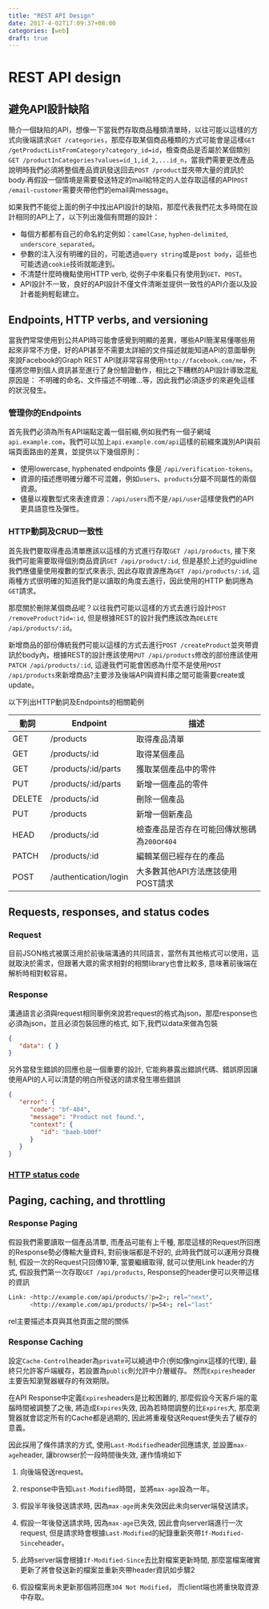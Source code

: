 ```yaml
---
title: "REST API Design"
date: 2017-4-02T17:09:37+08:00
categories: [web]
draft: true
---
```


<!--more-->
# REST API design

## 避免API設計缺陷
簡介一個缺陷的API，想像一下當我們存取商品種類清單時，以往可能以這樣的方式向後端請求`GET /categories`，那麼存取某個商品種類的方式可能會是這樣`GET /getProductListFromCategory?category_id=id`，檢查商品是否屬於某個類別`GET /productInCategories?values=id_1,id_2,...id_n`，當我們需要更改產品說明時我們必須將整個產品資訊發送回去`POST /product`並夾帶大量的資訊於body.再假設一個情境是需要發送特定的mail給特定的人並存取這樣的API`POST /email-customer`需要夾帶他們的email與message。

如果我們不能從上面的例子中找出API設計的缺陷，那麼代表我們花太多時間在設計相同的API上了，以下列出幾個有問題的設計：

* 每個方都都有自己的命名約定例如：`camelCase`, `hyphen-delimited`, `underscore_separated`。
* 參數的注入沒有明確的目的，可能透過`query string`或是`post body`，這些也可能透過`cookie`技術就能達到。
* 不清楚什麼時機點使用HTTP verb, 從例子中來看只有使用到`GET`、`POST`。
* API設計不一致，良好的API設計不僅文件清晰並提供一致性的API介面以及設計者能夠輕鬆建立。

## Endpoints, HTTP verbs, and versioning
當我們常常使用到公共API時可能會感覺到明顯的差異，哪些API簡潔易懂哪些用起來非常不方便，好的API甚至不需要太詳細的文件描述就能知道API的意圖舉例來說Facebook的Graph REST API就非常容易使用`http://facebook.com/me`，不僅將您帶到個人資訊甚至進行了身份驗證動作，相比之下糟糕的API設計導致混亂原因是： 不明確的命名、文件描述不明確...等，因此我們必須逐步的來避免這樣的狀況發生。

### 管理你的Endpoints
首先我們必須為所有API端點定義一個前綴,例如我們有一個子網域`api.example.com`，我們可以加上`api.example.com/api`這樣的前綴來識別API與前端頁面路由的差異，並提供以下幾個原則：

* 使用lowercase, hyphenated endpoints 像是 `/api/verification-tokens`。
* 資源的描述應明確分離不可混雜，例如`users`、`products`分屬不同屬性的兩個資源。
* 儘量以複數型式來表達資源：`/api/users`而不是`/api/user`這樣使我們的API更具語意性及彈性。

### HTTP動詞及CRUD一致性
首先我們要取得產品清單應該以這樣的方式進行存取`GET /api/products`, 接下來我們可能需要取得個別商品資訊`GET /api/product/:id`, 但是基於上述的guidline我們應儘量使用複數的型式來表示, 因此存取資源應為`GET /api/products/:id`, 這兩種方式很明確的知道我們是以讀取的角度去進行，因此使用的HTTP 動詞應為`GET`請求。

那麼關於刪除某個商品呢？以往我們可能以這樣的方式去進行設計`POST /removeProduct?id=:id`, 但是根據REST的設計我們應該改為`DELETE /api/products/:id`。

新增商品的部份傳統我們可能以這樣的方式去進行`POST /createProduct`並夾帶資訊於body內，根據REST的設計應該使用`PUT /api/products`修改的部份應該使用`PATCH /api/products/:id`, 這邊我們可能會困惑為什麼不是使用`POST /api/products`來新增商品?主要涉及後端API與資料庫之間可能需要create或update。

以下列出HTTP動詞及Endpoints的相關範例

| 動詞     | Endpoint              | 描述                           |
|--------|-----------------------|------------------------------|
| GET    | /products             | 取得產品清單                       |
| GET    | /products/:id         | 取得某個產品                       |
| GET    | /products/:id/parts   | 獲取某個產品中的零件                   |
| PUT    | /products/:id/parts   | 新增一個產品的零件                    |
| DELETE | /products/:id         | 刪除一個產品                       |
| PUT    | /products             | 新增一個新產品                      |
| HEAD   | /products/:id         | 檢查產品是否存在可能回傳狀態碼為`200`or`404` |
| PATCH  | /products/:id         | 編輯某個已經存在的產品                  |
| POST   | /authentication/login | 大多數其他API方法應該使用POST請求         |


## Requests, responses, and status codes

### Request
目前JSON格式被廣泛用於前後端溝通的共同語言，當然有其他格式可以使用，這就取決於需求，但跟著大眾的需求相對的相關library也會比較多, 意味著前後端在解析時相對較容易。

### Response
溝通語言必須與request相同舉例來說若request的格式為json，那麼response也必須為json，並且必須包裝回應的格式, 如下,我們以data來做為包裝

```json
{
   "data": { }
}
```

另外當發生錯誤的回應也是一個重要的設計, 它能夠暴露出錯誤代碼、錯誤原因讓使用API的人可以清楚的明白所發送的請求發生哪些錯誤

```json
{
   "error": {
      "code": "bf-404",
      "message": "Product not found.",
      "context": {
         "id": "baeb-b00f"
      }
   }
}
```

### [HTTP status code](https://zh.wikipedia.org/wiki/HTTP%E7%8A%B6%E6%80%81%E7%A0%81)

## Paging, caching, and throttling
### Response Paging
假設我們需要讀取一個產品清單, 而產品可能有上千種, 那麼這樣的Request所回應的Response勢必傳輸大量資料, 對前後端都是不好的, 此時我們就可以運用分頁機制, 假設一次的Request只回傳10筆, 當要繼續取得, 就可以使用Link header的方式, 假設我們第一次存取`GET /api/products`, Response的header便可以夾帶這樣的資訊

```sh
Link: <http://example.com/api/products/?p=2>; rel="next",
      <http://example.com/api/products/?p=54>; rel="last"
```

rel主要描述本頁與其他頁面之間的關係

### Response Caching
設定`Cache-Control`header為`private`可以繞過中介(例如像nginx這樣的代理), 最終只允許客戶端緩存，若設置為`public`則允許中介層緩存。
然而`Expires`header主要告知瀏覽器緩存的有效期限。

在API Response中定義`Expires`headers是比較困難的, 那麼假設今天客戶端的電腦時間被調整了之後, 將造成`Expires`失效, 因為若時間調整的比`Expires`大, 那麼瀏覽器就會認定所有的Cache都是過期的, 因此將重複發送Request便失去了緩存的意義。

因此採用了條件請求的方式, 使用`Last-Modified`header回應請求, 並設置`max-age`header, 讓browser於一段時間後失效, 運作情境如下

1. 向後端發送request。

2. response中告知`Last-Modified`時間，並將`max-age`設為一年。

3. 假設半年後發送請求時, 因為`max-age`尚未失效因此未向server端發送請求。

4. 假設一年後發送請求時, 因為`max-age`已失效, 因此會向server端進行一次request, 但是請求時會根據`Last-Modified`的紀錄重新夾帶`If-Modified-Since`header。

5. 此時server端會根據`If-Modified-Since`去比對檔案更新時間, 那麼當檔案確實更新了將會發送新的檔案並重新夾帶header資訊如步驟2

6. 假設檔案尚未更新那個將回應`304 Not Modified`， 而client端也將重快取資源中存取。


